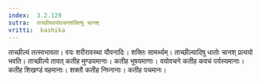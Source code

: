```yaml
---
index:  3.2.129
sutra:  ताच्छीयवयोवचनशक्तिषु चानश्
vritti:  kashika 
---
```


ताच्छील्यं तत्स्वभावता। वयः शरीरावस्था यौवनादिः। शक्तिः सामर्थ्यम्। ताच्छील्यादिषु धातोः चानश् प्रत्ययो भवति। ताच्छील्ये तावत् कतीह मुण्डयमानाः। कतीह भूषयमाणाः। वयोवचने कतीह कवचं पर्यस्यमानाः। कतीह शिखण्डं वहमानाः। शक्तौ कतीह निघ्नानाः। कतीह पचमानः।


